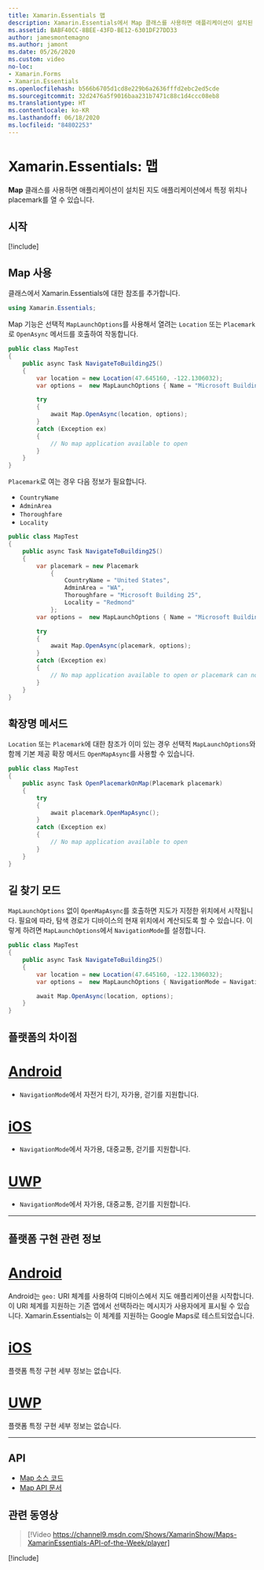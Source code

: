 ```yaml
---
title: Xamarin.Essentials 맵
description: Xamarin.Essentials에서 Map 클래스를 사용하면 애플리케이션이 설치된 지도 애플리케이션에서 특정 위치나 placemark를 열 수 있습니다.
ms.assetid: BABF40CC-8BEE-43FD-BE12-6301DF27DD33
author: jamesmontemagno
ms.author: jamont
ms.date: 05/26/2020
ms.custom: video
no-loc:
- Xamarin.Forms
- Xamarin.Essentials
ms.openlocfilehash: b566b6705d1cd8e229b6a2636fffd2ebc2ed5cde
ms.sourcegitcommit: 32d2476a5f9016baa231b7471c88c1d4ccc08eb8
ms.translationtype: HT
ms.contentlocale: ko-KR
ms.lasthandoff: 06/18/2020
ms.locfileid: "84802253"
---
```

# <a name="xamarinessentials-map"></a>Xamarin.Essentials: 맵

**Map** 클래스를 사용하면 애플리케이션이 설치된 지도 애플리케이션에서 특정 위치나 placemark를 열 수 있습니다.

## <a name="get-started"></a>시작

[!include[](~/essentials/includes/get-started.md)]

## <a name="using-map"></a>Map 사용

클래스에서 Xamarin.Essentials에 대한 참조를 추가합니다.

```csharp
using Xamarin.Essentials;
```

Map 기능은 선택적 `MapLaunchOptions`를 사용해서 열려는 `Location` 또는 `Placemark`로 `OpenAsync` 메서드를 호출하여 작동합니다.

```csharp
public class MapTest
{
    public async Task NavigateToBuilding25()
    {
        var location = new Location(47.645160, -122.1306032);
        var options =  new MapLaunchOptions { Name = "Microsoft Building 25" };

        try
        {
            await Map.OpenAsync(location, options);
        }
        catch (Exception ex)
        {
            // No map application available to open
        }
    }
}
```

`Placemark`로 여는 경우 다음 정보가 필요합니다.

- `CountryName`
- `AdminArea`
- `Thoroughfare`
- `Locality`

```csharp
public class MapTest
{
    public async Task NavigateToBuilding25()
    {
        var placemark = new Placemark
            {
                CountryName = "United States",
                AdminArea = "WA",
                Thoroughfare = "Microsoft Building 25",
                Locality = "Redmond"
            };
        var options =  new MapLaunchOptions { Name = "Microsoft Building 25" };

        try
        {
            await Map.OpenAsync(placemark, options);
        }
        catch (Exception ex)
        {
            // No map application available to open or placemark can not be located
        }
    }
}
```

## <a name="extension-methods"></a>확장명 메서드

`Location` 또는 `Placemark`에 대한 참조가 이미 있는 경우 선택적 `MapLaunchOptions`와 함께 기본 제공 확장 메서드 `OpenMapAsync`를 사용할 수 있습니다.

```csharp
public class MapTest
{
    public async Task OpenPlacemarkOnMap(Placemark placemark)
    {
        try
        {
            await placemark.OpenMapAsync();
        }
        catch (Exception ex)
        {
            // No map application available to open
        }
    }
}
```

## <a name="directions-mode"></a>길 찾기 모드

`MapLaunchOptions` 없이 `OpenMapAsync`를 호출하면 지도가 지정한 위치에서 시작됩니다. 필요에 따라, 탐색 경로가 디바이스의 현재 위치에서 계산되도록 할 수 있습니다. 이렇게 하려면 `MapLaunchOptions`에서 `NavigationMode`를 설정합니다.

```csharp
public class MapTest
{
    public async Task NavigateToBuilding25()
    {
        var location = new Location(47.645160, -122.1306032);
        var options =  new MapLaunchOptions { NavigationMode = NavigationMode.Driving };

        await Map.OpenAsync(location, options);
    }
}
```

## <a name="platform-differences"></a>플랫폼의 차이점

# <a name="android"></a>[Android](#tab/android)

- `NavigationMode`에서 자전거 타기, 자가용, 걷기를 지원합니다.

# <a name="ios"></a>[iOS](#tab/ios)

- `NavigationMode`에서 자가용, 대중교통, 걷기를 지원합니다.

# <a name="uwp"></a>[UWP](#tab/uwp)

- `NavigationMode`에서 자가용, 대중교통, 걷기를 지원합니다.

--------------

## <a name="platform-implementation-specifics"></a>플랫폼 구현 관련 정보

# <a name="android"></a>[Android](#tab/android)

Android는 `geo:` URI 체계를 사용하여 디바이스에서 지도 애플리케이션을 시작합니다. 이 URI 체계를 지원하는 기존 앱에서 선택하라는 메시지가 사용자에게 표시될 수 있습니다.  Xamarin.Essentials는 이 체계를 지원하는 Google Maps로 테스트되었습니다.

# <a name="ios"></a>[iOS](#tab/ios)

플랫폼 특정 구현 세부 정보는 없습니다.

# <a name="uwp"></a>[UWP](#tab/uwp)

플랫폼 특정 구현 세부 정보는 없습니다.

--------------

## <a name="api"></a>API

- [Map 소스 코드](https://github.com/xamarin/Essentials/tree/main/Xamarin.Essentials/Map)
- [Map API 문서](xref:Xamarin.Essentials.Map)

## <a name="related-video"></a>관련 동영상

> [!Video https://channel9.msdn.com/Shows/XamarinShow/Maps-XamarinEssentials-API-of-the-Week/player]

[!include[](~/essentials/includes/xamarin-show-essentials.md)]
